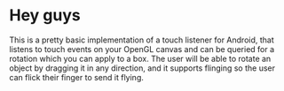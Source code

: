 Hey guys
========

This is a pretty basic implementation of a touch listener for Android, that 
listens to touch events on your OpenGL canvas and can be queried for a
rotation which you can apply to a box. The user will be able to rotate an
object by dragging it in any direction, and it supports flinging so the
user can flick their finger to send it flying.